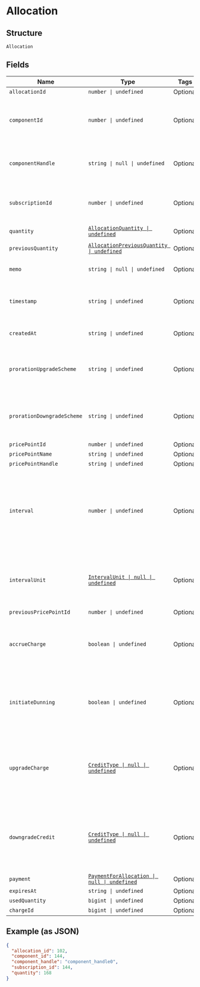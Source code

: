 
# Allocation

## Structure

`Allocation`

## Fields

| Name | Type | Tags | Description |
|  --- | --- | --- | --- |
| `allocationId` | `number \| undefined` | Optional | The allocation unique id |
| `componentId` | `number \| undefined` | Optional | The integer component ID for the allocation. This references a component that you have created in your Product setup |
| `componentHandle` | `string \| null \| undefined` | Optional | The handle of the component. This references a component that you have created in your Product setup |
| `subscriptionId` | `number \| undefined` | Optional | The integer subscription ID for the allocation. This references a unique subscription in your Site |
| `quantity` | [`AllocationQuantity \| undefined`](../../doc/models/containers/allocation-quantity.md) | Optional | This is a container for one-of cases. |
| `previousQuantity` | [`AllocationPreviousQuantity \| undefined`](../../doc/models/containers/allocation-previous-quantity.md) | Optional | This is a container for one-of cases. |
| `memo` | `string \| null \| undefined` | Optional | The memo passed when the allocation was created |
| `timestamp` | `string \| undefined` | Optional | The time that the allocation was recorded, in format and UTC timezone, i.e. 2012-11-20T22:00:37Z |
| `createdAt` | `string \| undefined` | Optional | Timestamp indicating when this allocation was created |
| `prorationUpgradeScheme` | `string \| undefined` | Optional | The scheme used if the proration was an upgrade. This is only present when the allocation was created mid-period. |
| `prorationDowngradeScheme` | `string \| undefined` | Optional | The scheme used if the proration was a downgrade. This is only present when the allocation was created mid-period. |
| `pricePointId` | `number \| undefined` | Optional | - |
| `pricePointName` | `string \| undefined` | Optional | - |
| `pricePointHandle` | `string \| undefined` | Optional | - |
| `interval` | `number \| undefined` | Optional | The numerical interval. i.e. an interval of ‘30’ coupled with an interval_unit of day would mean this component price point would renew every 30 days. This property is only available for sites with Multifrequency enabled. |
| `intervalUnit` | [`IntervalUnit \| null \| undefined`](../../doc/models/interval-unit.md) | Optional | A string representing the interval unit for this component price point, either month or day. This property is only available for sites with Multifrequency enabled. |
| `previousPricePointId` | `number \| undefined` | Optional | - |
| `accrueCharge` | `boolean \| undefined` | Optional | If the change in cost is an upgrade, this determines if the charge should accrue to the next renewal or if capture should be attempted immediately. |
| `initiateDunning` | `boolean \| undefined` | Optional | If true, if the immediate component payment fails, initiate dunning for the subscription.<br>Otherwise, leave the charges on the subscription to pay for at renewal. |
| `upgradeCharge` | [`CreditType \| null \| undefined`](../../doc/models/credit-type.md) | Optional | The type of credit to be created when upgrading/downgrading. Defaults to the component and then site setting if one is not provided.<br>Available values: `full`, `prorated`, `none`. |
| `downgradeCredit` | [`CreditType \| null \| undefined`](../../doc/models/credit-type.md) | Optional | The type of credit to be created when upgrading/downgrading. Defaults to the component and then site setting if one is not provided.<br>Available values: `full`, `prorated`, `none`. |
| `payment` | [`PaymentForAllocation \| null \| undefined`](../../doc/models/payment-for-allocation.md) | Optional | - |
| `expiresAt` | `string \| undefined` | Optional | - |
| `usedQuantity` | `bigint \| undefined` | Optional | - |
| `chargeId` | `bigint \| undefined` | Optional | - |

## Example (as JSON)

```json
{
  "allocation_id": 102,
  "component_id": 144,
  "component_handle": "component_handle0",
  "subscription_id": 144,
  "quantity": 168
}
```

